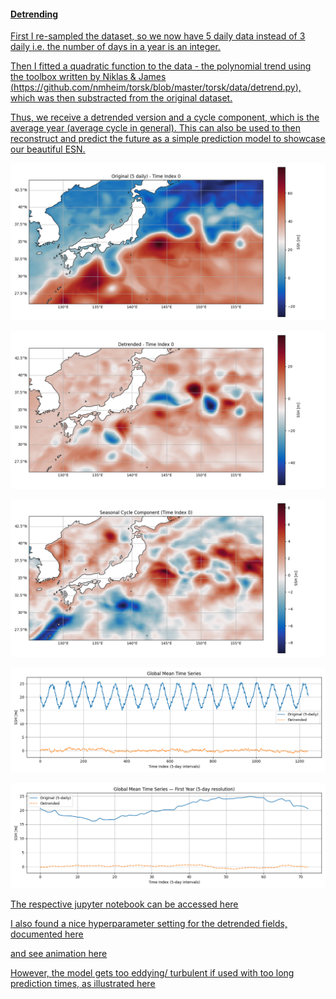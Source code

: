 #### **<u>Detrending<u>**

First I re-sampled the dataset, so we now have 5 daily data instead of 3 daily i.e. the number of days in a year is an integer. 

Then I fitted a quadratic function to the data - the polynomial trend using the toolbox written by Niklas & James (https://github.com/nmheim/torsk/blob/master/torsk/data/detrend.py), which was then substracted from the original dataset. 

Thus, we receive a detrended version and a cycle component, which is the average year (average cycle in general). This can also be used to then reconstruct and predict the future as a simple prediction model to showcase our beautiful ESN.

![Original](./Orginal_Kuro.png)


![Detrended](./Detrended_Kuro.png)


![Cycle](./Cycle_Kuro.png)


![Time_ser](./Time_ser_Kuro.png)


![Time_ser_1year](./Time_ser_1year_Kuro.png)


The respective jupyter notebook can be accessed [here](/code/detrend_notebook.ipynb) 


I also found a nice hyperparameter setting for the detrended fields, documented [here](./esn_arguments_47.yaml)

and see animation [here](./comparison_47.mp4)

However, the model gets too eddying/ turbulent if used with too long prediction times, as illustrated [here](./comparison_46.mp4)




